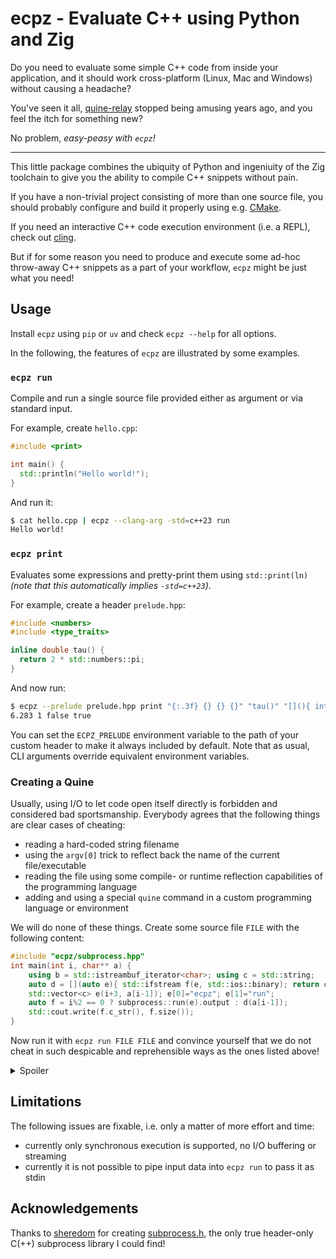 # ecpz - **E**valuate **C**++ using **P**ython and **Z**ig

Do you need to evaluate some simple C++ code from inside your application,
and it should work cross-platform (Linux, Mac and Windows) without causing a headache?

You've seen it all, [quine-relay](https://github.com/mame/quine-relay) stopped
being amusing years ago, and you feel the itch for something new?

No problem, *easy-peasy with `ecpz`!*

----

This little package combines the ubiquity of Python and ingeniuity of the Zig
toolchain to give you the ability to compile C++ snippets without pain.

If you have a non-trivial project consisting of more than one source file,
you should probably configure and build it properly using e.g. [CMake](https://github.com/Kitware/CMake).

If you need an interactive C++ code execution environment (i.e. a REPL),
check out [cling](https://github.com/root-project/cling).

But if for some reason you need to produce and execute some ad-hoc throw-away
C++ snippets as a part of your workflow, `ecpz` might be just what you need!

## Usage

Install `ecpz` using `pip` or `uv` and check `ecpz --help` for all options.

In the following, the features of `ecpz` are illustrated by some examples.

### `ecpz run`

Compile and run a single source file provided either as argument or via standard input.

For example, create `hello.cpp`:

```cpp
#include <print>

int main() {
  std::println("Hello world!");
}
```

And run it:

```bash
$ cat hello.cpp | ecpz --clang-arg -std=c++23 run
Hello world!
```

### `ecpz print`

Evaluates some expressions and pretty-print them using `std::print(ln)` *(note that this automatically implies `-std=c++23`)*.

For example, create a header `prelude.hpp`:

```cpp
#include <numbers>
#include <type_traits>

inline double tau() {
  return 2 * std::numbers::pi;
}
```

And now run:

```bash
$ ecpz --prelude prelude.hpp print "{:.3f} {} {} {}" "tau()" "[](){ int i=0; ++i; return i; }()" "std::is_same_v<int, double>" "std::is_same_v<int, int32_t>"
6.283 1 false true
```

You can set the `ECPZ_PRELUDE` environment variable to the path of your custom
header to make it always included by default. Note that as usual, CLI arguments
override equivalent environment variables.

### Creating a Quine

Usually, using I/O to let code open itself directly is forbidden and considered bad sportsmanship.
Everybody agrees that the following things are clear cases of cheating:

* reading a hard-coded string filename
* using the `argv[0]` trick to reflect back the name of the current file/executable
* reading the file using some compile- or runtime reflection capabilities of the programming language
* adding and using a special `quine` command in a custom programming language or environment

We will do none of these things. Create some source file `FILE` with the following content:

```cpp
#include "ecpz/subprocess.hpp"
int main(int i, char** a) {
    using b = std::istreambuf_iterator<char>; using c = std::string;
    auto d = [](auto e){ std::ifstream f(e, std::ios::binary); return c(b(f), b()); };
    std::vector<c> e(i+3, a[i-1]); e[0]="ecpz"; e[1]="run";
    auto f = i%2 == 0 ? subprocess::run(e).output : d(a[i-1]);
    std::cout.write(f.c_str(), f.size());
}
```

Now run it with `ecpz run FILE FILE` and convince yourself that we do not cheat in
such despicable and reprehensible ways as the ones listed above!

<details>
  <summary>Spoiler</summary>

  Nobody ever said that we cannot just...

  * run a C++ source file through `ecpz`,
    * which uses a Python package,
      * which provides the `zig` toolchain,
        * which provides `clang`,
    * to compile and then run the program, which
      * runs its arguments through `ecpz`,
        * compiling and then running the same program, which now finally
          * prints the file passed to it as the argument

  Or, at least *I* did not get the memo that this is illegal.
  In that case I apologize for wasting your time.

  But even *if* this is still cheating -
  isn't cheating in glorious ways not also a form of *art*?

</details>

## Limitations

The following issues are fixable, i.e. only a matter of more effort and time:

* currently only synchronous execution is supported, no I/O buffering or streaming
* currently it is not possible to pipe input data into `ecpz run` to pass it as stdin

## Acknowledgements

Thanks to [sheredom](https://github.com/sheredom)
for creating [subprocess.h](https://github.com/sheredom/subprocess.h),
the only true header-only C(++) subprocess library I could find!

